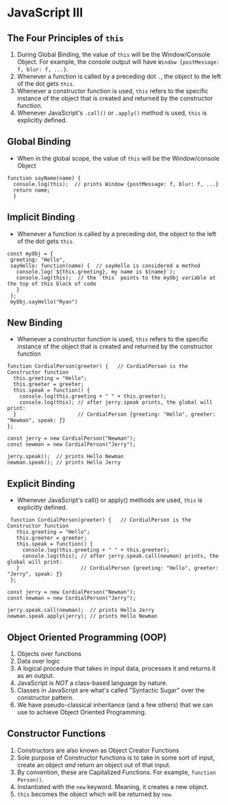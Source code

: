 # JavaScript III

## The Four Principles of `this`

1. During Global Binding, the value of `this` will be the Window/Console Object. For example,
 the console output will have `Window {postMessage: f, blur: f, ...}`.
2. Whenever a function is called by a preceding dot `.`, the object to the left of the dot gets
`this`.
3. Whenever a constructor function is used, `this` refers to the specific instance of the object
that is created and returned by the constructor function.
4. Whenever JavaScript's `.call()` or `.apply()` method is used, `this` is explicitly defined.

## Global Binding
* When in the global scope, the value of `this` will be the Window/console Object

```
function sayName(name) {
  console.log(this);  // prints Window {postMessage: f, blur: f, ...}
  return name;
  }
```  

## Implicit Binding

* Whenever a function is called by a preceding dot, the object to the left of the dot gets `this`.

```
const myObj = {
 greeting: "Hello",
 sayHello: function(name) {  // sayHello is considered a method
   console.log(`${this.greeting}, my name is ${name}`);
   console.log(this);  // the `this` points to the myObj variable at the top of this block of code
   }
 };
 myObj.sayHello("Ryan")
 ```
 
 ## New Binding
 
 * Whenever a constructor function is used, `this` refers to the specific instance of the object that 
 is created and returned by the constructor function
 
 ```
 function CordialPerson(greeter) {   // CordialPerson is the Constructor function
   this.greeting = "Hello";
   this.greeter = greeter;
   this.speak = function() {
     console.log(this.greeting + " " + this.greeter);
     console.log(this); // after jerry.speak prints, the global will print: 
   }                    // CordialPerson {greeting: "Hello", greeter: "Newman", speak: ƒ}
 };
 
const jerry = new CordialPerson("Newman");
const newman = new CordialPerson("Jerry");

jerry.speak();  // prints Hello Newman
newman.speak(); // prints Hello Jerry
```

## Explicit Binding

* Whenever JavaScript's call() or apply() methods are used, `this` is explicitly defined. 

```
 function CordialPerson(greeter) {   // CordialPerson is the Constructor function
   this.greeting = "Hello";
   this.greeter = greeter;
   this.speak = function() {
     console.log(this.greeting + " " + this.greeter);
     console.log(this); // after jerry.speak.call(newman) prints, the global will print: 
   }                    // CordialPerson {greeting: "Hello", greeter: "Jerry", speak: ƒ}
 };
 
const jerry = new CordialPerson("Newman");
const newman = new CordialPerson("Jerry");

jerry.speak.call(newman);  // prints Hello Jerry
newman.speak.apply(jerry); // prints Hello Newman
```

## Object Oriented Programming (OOP)

1. Objects over functions
2. Data over logic
3. A logical procedure that takes in input data, processes it and returns it as an output.
4. JavaScript is *NOT* a class-based language by nature.
5. Classes in JavaScript are what's called "Syntactic Sugar" over the constructor pattern.
6. We have pseudo-classical inheritance (and a few others) that we can use to achieve Object Oriented Programming.

## Constructor Functions

1. Constructors are also known as Object Creator Functions
2. Sole purpose of Constructor functions is to take in some sort of input, create an object *and* return an object out of that input.
3. By convention, these are Capitalized Functions. For example, `function Person()`.
4. Instantiated with the `new` keyword. Meaning, it creates a new object.
5. `this` becomes the object which will be returned by `new`.
